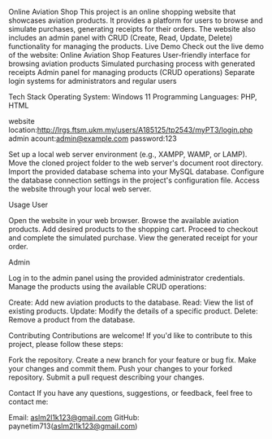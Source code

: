 Online Aviation Shop
This project is an online shopping website that showcases aviation products. It provides a platform for users to browse and simulate purchases, generating receipts for their orders. The website also includes an admin panel with CRUD (Create, Read, Update, Delete) functionality for managing the products.
Live Demo
Check out the live demo of the website: Online Aviation Shop
Features
User-friendly interface for browsing aviation products
Simulated purchasing process with generated receipts
Admin panel for managing products (CRUD operations)
Separate login systems for administrators and regular users

Tech Stack
Operating System: Windows 11
Programming Languages: PHP, HTML

website location:http://lrgs.ftsm.ukm.my/users/A185125/tp2543/myPT3/login.php
admin acount:admin@example.com password:123

Set up a local web server environment (e.g., XAMPP, WAMP, or LAMP).
Move the cloned project folder to the web server's document root directory.
Import the provided database schema into your MySQL database.
Configure the database connection settings in the project's configuration file.
Access the website through your local web server.

Usage
User

Open the website in your web browser.
Browse the available aviation products.
Add desired products to the shopping cart.
Proceed to checkout and complete the simulated purchase.
View the generated receipt for your order.

Admin

Log in to the admin panel using the provided administrator credentials.
Manage the products using the available CRUD operations:

Create: Add new aviation products to the database.
Read: View the list of existing products.
Update: Modify the details of a specific product.
Delete: Remove a product from the database.



Contributing
Contributions are welcome! If you'd like to contribute to this project, please follow these steps:

Fork the repository.
Create a new branch for your feature or bug fix.
Make your changes and commit them.
Push your changes to your forked repository.
Submit a pull request describing your changes.

Contact
If you have any questions, suggestions, or feedback, feel free to contact me:

Email: aslm2l1k123@gmail.com
GitHub: paynetim713(aslm2l1k123@gmail.com)
